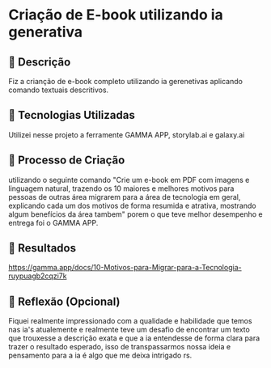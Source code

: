 # Criação de E-book utilizando ia generativa #

## 📒 Descrição
Fiz a crianção de e-book completo utilizando ia gerenetivas aplicando comando textuais descritivos.

## 🤖 Tecnologias Utilizadas
Utilizei nesse projeto a ferramente GAMMA APP, storylab.ai e galaxy.ai

## 🧐 Processo de Criação
utilizando o seguinte comando "Crie um e-book em PDF com imagens e linguagem natural, trazendo os 10 maiores e melhores motivos para pessoas de outras área migrarem para a área de tecnologia em geral, explicando cada um dos motivos de forma resumida e atrativa, mostrando algum benefícios da área tambem" porem o que teve melhor desempenho e entrega foi o GAMMA APP.

## 🚀 Resultados
https://gamma.app/docs/10-Motivos-para-Migrar-para-a-Tecnologia-ruypuagb2cqzi7k

## 💭 Reflexão (Opcional)
Fiquei realmente impressionado com a qualidade e habilidade que temos nas ia's atualemente e realmente teve um desafio de encontrar um texto que trouxesse a descrição exata e que a ia entendesse de forma clara para trazer o resultado esperado, isso de transpassarmos nossa ideia e pensamento para a ia é algo que me deixa intrigado rs.
